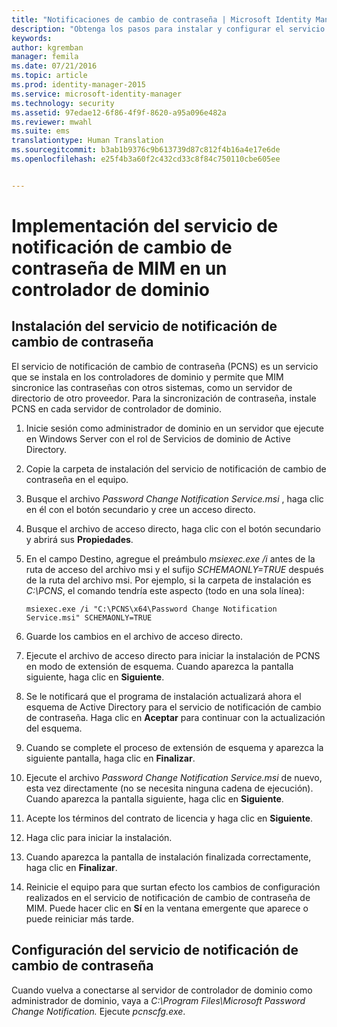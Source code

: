 ```yaml
---
title: "Notificaciones de cambio de contraseña | Microsoft Identity Manager"
description: "Obtenga los pasos para instalar y configurar el servicio de notificación de cambio de contraseña de MIM en el controlador de dominio."
keywords: 
author: kgremban
manager: femila
ms.date: 07/21/2016
ms.topic: article
ms.prod: identity-manager-2015
ms.service: microsoft-identity-manager
ms.technology: security
ms.assetid: 97edae12-6f86-4f9f-8620-a95a096e482a
ms.reviewer: mwahl
ms.suite: ems
translationtype: Human Translation
ms.sourcegitcommit: b3ab1b9376c9b613739d87c812f4b16a4e17e6de
ms.openlocfilehash: e25f4b3a60f2c432cd33c8f84c750110cbe605ee


---
```


# Implementación del servicio de notificación de cambio de contraseña de MIM en un controlador de dominio

## Instalación del servicio de notificación de cambio de contraseña
El servicio de notificación de cambio de contraseña (PCNS) es un servicio que se instala en los controladores de dominio y permite que MIM sincronice las contraseñas con otros sistemas, como un servidor de directorio de otro proveedor. Para la sincronización de contraseña, instale PCNS en cada servidor de controlador de dominio.

1.  Inicie sesión como administrador de dominio en un servidor que ejecute en Windows Server con el rol de Servicios de dominio de Active Directory.

2.  Copie la carpeta de instalación del servicio de notificación de cambio de contraseña en el equipo.

3.  Busque el archivo *Password Change Notification Service.msi* , haga clic en él con el botón secundario y cree un acceso directo.

4.  Busque el archivo de acceso directo, haga clic con el botón secundario y abrirá sus **Propiedades**.

5.  En el campo Destino, agregue el preámbulo *msiexec.exe /i* antes de la ruta de acceso del archivo msi y el sufijo *SCHEMAONLY=TRUE* después de la ruta del archivo msi. Por ejemplo, si la carpeta de instalación es *C:\PCNS*, el comando tendría este aspecto (todo en una sola línea):

    ```
    msiexec.exe /i "C:\PCNS\x64\Password Change Notification Service.msi" SCHEMAONLY=TRUE
    ```

6.  Guarde los cambios en el archivo de acceso directo.

7.  Ejecute el archivo de acceso directo para iniciar la instalación de PCNS en modo de extensión de esquema. Cuando aparezca la pantalla siguiente, haga clic en **Siguiente**.

8.  Se le notificará que el programa de instalación actualizará ahora el esquema de Active Directory para el servicio de notificación de cambio de contraseña. Haga clic en **Aceptar** para continuar con la actualización del esquema.

9. Cuando se complete el proceso de extensión de esquema y aparezca la siguiente pantalla, haga clic en **Finalizar**.

10. Ejecute el archivo *Password Change Notification Service.msi* de nuevo, esta vez directamente (no se necesita ninguna cadena de ejecución).  Cuando aparezca la pantalla siguiente, haga clic en **Siguiente**.

11. Acepte los términos del contrato de licencia y haga clic en **Siguiente**.

12. Haga clic para iniciar la instalación.

13. Cuando aparezca la pantalla de instalación finalizada correctamente, haga clic en **Finalizar**.

14. Reinicie el equipo para que surtan efecto los cambios de configuración realizados en el servicio de notificación de cambio de contraseña de MIM. Puede hacer clic en **Sí** en la ventana emergente que aparece o puede reiniciar más tarde.

## Configuración del servicio de notificación de cambio de contraseña
Cuando vuelva a conectarse al servidor de controlador de dominio como administrador de dominio, vaya a *C:\Program Files\Microsoft Password Change Notification.* Ejecute *pcnscfg.exe*.



<!--HONumber=Jul16_HO3-->


